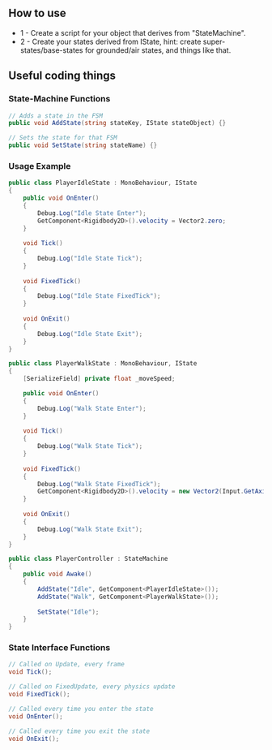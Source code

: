 ## How to use
* 1 - Create a script for your object that derives from "StateMachine".
* 2 - Create your states derived from IState, hint: create super-states/base-states for grounded/air states, and things like that.
  
## Useful coding things
### State-Machine Functions
```cs
// Adds a state in the FSM
public void AddState(string stateKey, IState stateObject) {}

// Sets the state for that FSM
public void SetState(string stateName) {}
```  

### Usage Example
```cs
public class PlayerIdleState : MonoBehaviour, IState
{
	public void OnEnter()
	{
		Debug.Log("Idle State Enter");
		GetComponent<Rigidbody2D>().velocity = Vector2.zero;
	}
	
	void Tick()
	{
		Debug.Log("Idle State Tick");
	}
	
	void FixedTick()
	{
		Debug.Log("Idle State FixedTick");
	}
	
	void OnExit()
	{
		Debug.Log("Idle State Exit");
	}
}

public class PlayerWalkState : MonoBehaviour, IState
{
	[SerializeField] private float _moveSpeed;

	public void OnEnter()
	{
		Debug.Log("Walk State Enter");
	}
	
	void Tick()
	{
		Debug.Log("Walk State Tick");
	}
	
	void FixedTick()
	{
		Debug.Log("Walk State FixedTick");
		GetComponent<Rigidbody2D>().velocity = new Vector2(Input.GetAxisRaw("Horizontal") * _moveSpeed * Time.deltaTime, GetComponent<Rigidbody2D>().velocity.y);
	}
	
	void OnExit()
	{
		Debug.Log("Walk State Exit");
	}
}

public class PlayerController : StateMachine
{
    public void Awake()
    {
		AddState("Idle", GetComponent<PlayerIdleState>());
		AddState("Walk", GetComponent<PlayerWalkState>());
		
		SetState("Idle");
    }
}
```  
  
### State Interface Functions
```cs
// Called on Update, every frame
void Tick();

// Called on FixedUpdate, every physics update
void FixedTick();

// Called every time you enter the state
void OnEnter();

// Called every time you exit the state
void OnExit();
```